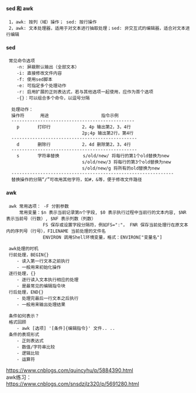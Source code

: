 #### sed 和 awk
     1，awk: 按列（域）操作； sed: 按行操作
     2，awk: 文本处理器，适用于对文本进行抽取处理；sed: 非交互式的编辑器，适合对文本进行编辑
#### sed
     常见命令选项
        -n: 屏蔽默认输出（全部文本）
        -i: 直接修改文件内容
        -f: 使用sed脚本
        -e: 可指定多个处理动作
        -r: 启用扩展的正则表达式，若与其他选项一起使用，应作为首个选项
        -{}：可以组合多个命令，以逗号分隔
        
      处理动作：
      操作符      用途                    指令示例
      -----------------------------------------------
        p       打印行            2，4p 输出第2，3，4行
                                 2p;4p 输出第2行，第4行
      ------------------------------------------------
        d       删除行            2，4d 删除第2，3，4行
      ------------------------------------------------
        s       字符串替换         s/old/new/ 将每行的第1个old替换为new
                                 s/old/new/3 将每行的第3个old替换为new
                                 s/old/new/g 将所有的old替换为new
      --------------------------------------------------------------
      替换操作的分隔“/”可改用其他字符，如#，&等，便于修改文件路径
                                  

#### awk
     awk 常用选项： -F 分割参数
         常用变量：$n 表示当前记录第n个字段, $0 表示执行过程中当前行的文本内容, $NR 表示当前号（行数）, $NF 表示列数（列数）
                  FS 保存或设置字段分隔符，例如FS=":"， FNR 保存当前处理行在原文本内的序列号（行号），FILENAME 当前处理的文件名
                  ENVIRON 调用Shell环境变量，格式：ENVIRON["变量名"]
                  
     awk处理的时机
     行前处理，BEGIN{}
        - 读入第一行文本之前执行
        - 一般用来初始化操作
     逐行处理，{}
        - 逐行读入文本执行相应的处理
        - 是最常见的编辑指令块
     行后处理，END{}
        - 处理完最后一行文本之后执行
        - 一般用来输出处理结果
        
     条件如何表示？
     格式回顾
        - awk [选项] '[条件]{编辑指令}' 文件.. ..
     条件的表现形式
        - 正则表达式
        - 数值/字符串比较
        - 逻辑比较
        - 运算符
https://www.cnblogs.com/quincyhu/p/5884390.html</br>
awk练习：</br>
https://www.cnblogs.com/snsdzjlz320/p/5691280.html</br>
